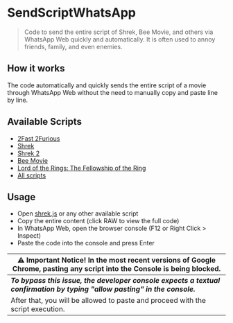 # SendScriptWhatsApp

> Code to send the entire script of Shrek, Bee Movie, and others via WhatsApp Web quickly and automatically. It is often used to annoy friends, family, and even enemies.

## How it works

The code automatically and quickly sends the entire script of a movie through WhatsApp Web without the need to manually copy and paste line by line.

## Available Scripts

- [2Fast 2Furious](https://github.com/sneycampos/SendScriptWhatsApp/blob/main/scripts/2fast2furious.js)
- [Shrek](https://github.com/sneycampos/SendScriptWhatsApp/blob/main/scripts/shrek.js)
- [Shrek 2](https://github.com/sneycampos/SendScriptWhatsApp/blob/main/scripts/shrek-2.js)
- [Bee Movie](https://github.com/sneycampos/SendScriptWhatsApp/blob/main/scripts/bee.js)
- [Lord of the Rings: The Fellowship of the Ring](https://github.com/sneycampos/SendScriptWhatsApp/blob/main/scripts/lord-of-the-rings-1.js)
- [All scripts](https://github.com/sneycampos/SendScriptWhatsApp/tree/main/scripts)

## Usage

- Open [shrek.js](https://github.com/sneycampos/SendScriptWhatsApp/blob/main/scripts/shrek.js) or any other available script
- Copy the entire content (click RAW to view the full code)
- In WhatsApp Web, open the browser console (F12 or Right Click > Inspect)
- Paste the code into the console and press Enter

| ⚠️ Important Notice! In the most recent versions of Google Chrome, pasting any script into the Console is being blocked.          |
|---------------------------------------------------------------------------------------------------------------------------------------------|
| ***To bypass this issue, the developer console expects a textual confirmation by typing "allow pasting" in the console.*** | 
| After that, you will be allowed to paste and proceed with the script execution.                                                                           |
